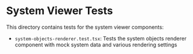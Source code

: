 # System Viewer Tests

This directory contains tests for the system viewer components:

- `system-objects-renderer.test.tsx`: Tests the system objects renderer component with mock system data and various rendering settings 